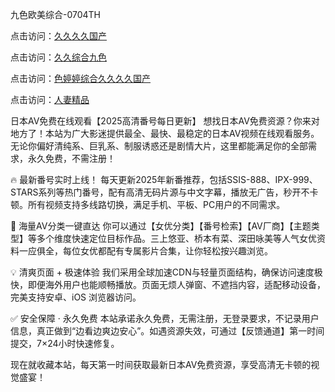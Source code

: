 
九色欧美综合-0704TH

点击访问：<a href="https://gfd-5xg.pages.dev/">久久久久国产</a>

点击访问：<a href="https://gfd-5xg.pages.dev/">久久综合九色</a>

点击访问：<a href="https://tfda.pages.dev/">色婷婷综合久久久久国产</a>

点击访问：<a href="https://cfad.pages.dev/">人妻精品</a>


日本AV免费在线观看【2025高清番号每日更新】
想找日本AV免费资源？你来对地方了！本站为广大影迷提供最全、最快、最稳定的日本AV视频在线观看服务。无论你偏好清纯系、巨乳系、制服诱惑还是剧情大片，这里都能满足你的全部需求，永久免费，不需注册！

🔥 最新番号实时上线！
每天更新2025年新番推荐，包括SSIS-888、IPX-999、STARS系列等热门番号，配有高清无码片源与中文字幕，播放无广告，秒开不卡顿。所有视频支持多线路切换，满足手机、平板、PC用户的不同需求。

🎥 海量AV分类一键直达
你可以通过【女优分类】【番号检索】【AV厂商】【主题类型】等多个维度快速定位目标作品。三上悠亚、桥本有菜、深田咏美等人气女优资料一应俱全，每位女优都配有专属影片合集，让你轻松按兴趣浏览。

💡 清爽页面 + 极速体验
我们采用全球加速CDN与轻量页面结构，确保访问速度极快，即便海外用户也能顺畅播放。页面无烦人弹窗、不遮挡内容，适配移动设备，完美支持安卓、iOS 浏览器访问。

✅ 安全保障 · 永久免费
本站承诺永久免费，无需注册，无登录要求，不记录用户信息，真正做到“边看边爽边安心”。如遇资源失效，可通过【反馈通道】第一时间提交，7×24小时快速修复。

现在就收藏本站，每天第一时间获取最新日本AV免费资源，享受高清无卡顿的视觉盛宴！





<span style="display:none;">[Canonical link]( https://github.com/tc527155/986354 ）</span>
